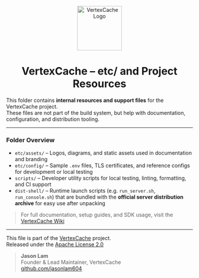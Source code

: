 <p align="center">
  <img src="https://github.com/jasonlam604/VertexCache/blob/main/etc/assets/vertexcache-logo-192x192.png" alt="VertexCache Logo" width="120" height="120"/>
</p>

<h1 align="center">VertexCache – etc/ and Project Resources</h1>

This folder contains **internal resources and support files** for the VertexCache project.  
These files are not part of the build system, but help with documentation, configuration, and distribution tooling.

---

### Folder Overview

- `etc/assets/` – Logos, diagrams, and static assets used in documentation and branding
- `etc/config/` – Sample `.env` files, TLS certificates, and reference configs for development or local testing
- `scripts/` – Developer utility scripts for local testing, linting, formatting, and CI support
- `dist-shell/` – Runtime launch scripts (e.g. `run_server.sh`, `run_console.sh`) that are bundled with the **official server distribution archive** for easy use after unpacking

> For full documentation, setup guides, and SDK usage, visit the  
> [VertexCache Wiki](https://github.com/VertexCache/VertexCache/wiki)

---

This file is part of the [VertexCache](https://github.com/vertexcache/vertexcache) project.  
Released under the [Apache License 2.0](https://github.com/VertexCache/VertexCache/blob/main/LICENSE)

> **Jason Lam**  
> Founder & Lead Maintainer, VertexCache  
> [github.com/jasonlam604](https://github.com/jasonlam604)
